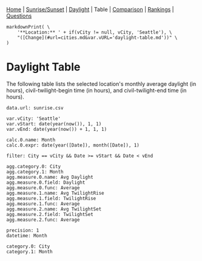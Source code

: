 [Home](#url=README.md) |
[Sunrise/Sunset](#url=sunrise.md) |
[Daylight](#url=daylight.md) |
Table |
[Comparison](#url=compare.md) |
[Rankings](#url=daylight-rank.md) |
[Questions](#url=questions.md)

~~~ markdown-script
markdownPrint( \
    '**Location:** ' + if(vCity != null, vCity, 'Seattle'), \
    "([Change](#url=cities.md&var.vURL='daylight-table.md'))" \
)
~~~


# Daylight Table

The following table lists the selected location's monthly average daylight (in hours),
civil-twilight-begin time (in hours), and civil-twilight-end time (in hours).

~~~ data-table
data.url: sunrise.csv

var.vCity: 'Seattle'
var.vStart: date(year(now()), 1, 1)
var.vEnd: date(year(now()) + 1, 1, 1)

calc.0.name: Month
calc.0.expr: date(year([Date]), month([Date]), 1)

filter: City == vCity && Date >= vStart && Date < vEnd

agg.category.0: City
agg.category.1: Month
agg.measure.0.name: Avg Daylight
agg.measure.0.field: Daylight
agg.measure.0.func: Average
agg.measure.1.name: Avg TwilightRise
agg.measure.1.field: TwilightRise
agg.measure.1.func: Average
agg.measure.2.name: Avg TwilightSet
agg.measure.2.field: TwilightSet
agg.measure.2.func: Average

precision: 1
datetime: Month

category.0: City
category.1: Month
~~~
